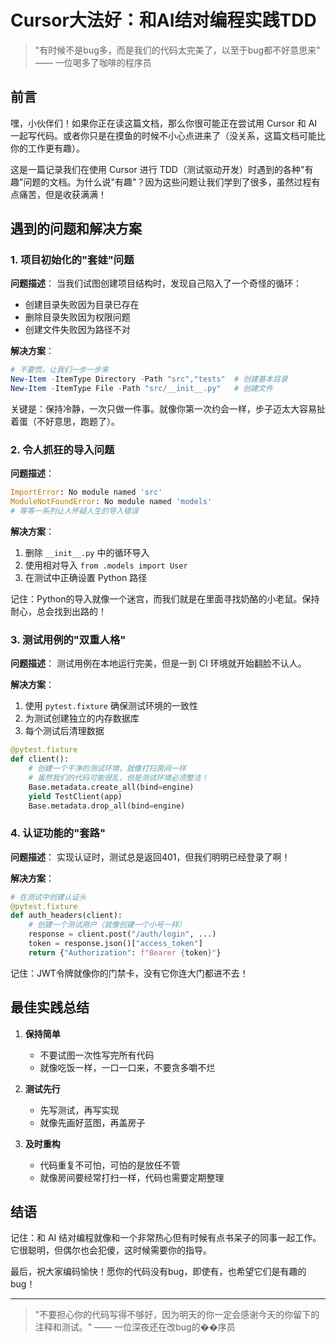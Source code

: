 # Cursor大法好：和AI结对编程实践TDD

> "有时候不是bug多，而是我们的代码太完美了，以至于bug都不好意思来" —— 一位喝多了咖啡的程序员

## 前言

嘿，小伙伴们！如果你正在读这篇文档，那么你很可能正在尝试用 Cursor 和 AI 一起写代码。或者你只是在摸鱼的时候不小心点进来了（没关系，这篇文档可能比你的工作更有趣）。

这是一篇记录我们在使用 Cursor 进行 TDD（测试驱动开发）时遇到的各种"有趣"问题的文档。为什么说"有趣"？因为这些问题让我们学到了很多，虽然过程有点痛苦，但是收获满满！

## 遇到的问题和解决方案

### 1. 项目初始化的"套娃"问题

**问题描述**：
当我们试图创建项目结构时，发现自己陷入了一个奇怪的循环：
- 创建目录失败因为目录已存在
- 删除目录失败因为权限问题
- 创建文件失败因为路径不对

**解决方案**：
```powershell
# 不要慌，让我们一步一步来
New-Item -ItemType Directory -Path "src","tests"  # 创建基本目录
New-Item -ItemType File -Path "src/__init__.py"   # 创建文件
```

关键是：保持冷静，一次只做一件事。就像你第一次约会一样，步子迈太大容易扯着蛋（不好意思，跑题了）。

### 2. 令人抓狂的导入问题

**问题描述**：
```python
ImportError: No module named 'src'
ModuleNotFoundError: No module named 'models'
# 等等一系列让人怀疑人生的导入错误
```

**解决方案**：
1. 删除 `__init__.py` 中的循环导入
2. 使用相对导入 `from .models import User`
3. 在测试中正确设置 Python 路径

记住：Python的导入就像一个迷宫，而我们就是在里面寻找奶酪的小老鼠。保持耐心，总会找到出路的！

### 3. 测试用例的"双重人格"

**问题描述**：
测试用例在本地运行完美，但是一到 CI 环境就开始翻脸不认人。

**解决方案**：
1. 使用 `pytest.fixture` 确保测试环境的一致性
2. 为测试创建独立的内存数据库
3. 每个测试后清理数据

```python
@pytest.fixture
def client():
    # 创建一个干净的测试环境，就像打扫房间一样
    # 虽然我们的代码可能很乱，但是测试环境必须整洁！
    Base.metadata.create_all(bind=engine)
    yield TestClient(app)
    Base.metadata.drop_all(bind=engine)
```

### 4. 认证功能的"套路"

**问题描述**：
实现认证时，测试总是返回401，但我们明明已经登录了啊！

**解决方案**：
```python
# 在测试中创建认证头
@pytest.fixture
def auth_headers(client):
    # 创建一个测试用户（就像创建一个小号一样）
    response = client.post("/auth/login", ...)
    token = response.json()["access_token"]
    return {"Authorization": f"Bearer {token}"}
```

记住：JWT令牌就像你的门禁卡，没有它你连大门都进不去！

## 最佳实践总结

1. **保持简单**
   - 不要试图一次性写完所有代码
   - 就像吃饭一样，一口一口来，不要贪多嚼不烂

2. **测试先行**
   - 先写测试，再写实现
   - 就像先画好蓝图，再盖房子

3. **及时重构**
   - 代码重复不可怕，可怕的是放任不管
   - 就像房间要经常打扫一样，代码也需要定期整理

## 结语

记住：和 AI 结对编程就像和一个非常热心但有时候有点书呆子的同事一起工作。它很聪明，但偶尔也会犯傻，这时候需要你的指导。

最后，祝大家编码愉快！愿你的代码没有bug，即使有，也希望它们是有趣的bug！

---
> "不要担心你的代码写得不够好，因为明天的你一定会感谢今天的你留下的注释和测试。" —— 一位深夜还在改bug的��序员 